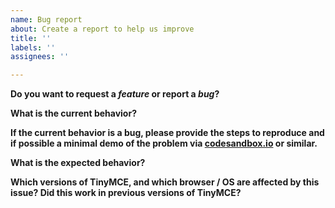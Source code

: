 ```yaml
---
name: Bug report
about: Create a report to help us improve
title: ''
labels: ''
assignees: ''

---
```


**Do you want to request a *feature* or report a *bug*?**

**What is the current behavior?**

**If the current behavior is a bug, please provide the steps to reproduce and if possible a minimal demo of the problem via [codesandbox.io](https://codesandbox.io/s/6yz4jzrrxw?fontsize=14) or similar.**

**What is the expected behavior?**

**Which versions of TinyMCE, and which browser / OS are affected by this issue? Did this work in previous versions of TinyMCE?**
